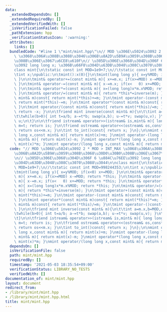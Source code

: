 ```yaml
---
data:
  _extendedDependsOn: []
  _extendedRequiredBy: []
  _extendedVerifiedWith: []
  _isVerificationFailed: false
  _pathExtension: hpp
  _verificationStatusIcon: ':warning:'
  attributes:
    links: []
  bundledCode: "#line 1 \"mint/mint.hpp\"\n// MOD \u306E\u5024\u3092 2 * MOD > INT_MAX\
    \ \u3068\u306A\u308B\u3088\u3046\u306B\u8A2D\u5B9A\u3059\u308B\u3068\u30D0\u30B0\
    \u308B\u306E\u3067\u6CE8\u610F\n// \u305D\u306E\u3068\u304D\u306F 6 \u884C\u76EE\
    \u3092 long long x; \u306B\u66F8\u304D\u63DB\u3048\u308C\u3070\u3088\u3044\n\n\
    class mint{\n\tstatic const int MOD=1e9+7;\n//\tstatic const int MOD=998244353;\n\
    \tint x;\npublic:\n\tmint():x(0){}\n\tmint(long long y){ x=y%MOD; if(x<0) x+=MOD;\
    \ }\n\n\tmint& operator+=(const mint& m){ x+=m.x; if(x>=MOD) x-=MOD; return *this;\
    \ }\n\tmint& operator-=(const mint& m){ x-=m.x; if(x<   0) x+=MOD; return *this;\
    \ }\n\tmint& operator*=(const mint& m){ x=(long long)x*m.x%MOD; return *this;\
    \ }\n\tmint& operator/=(const mint& m){ return *this*=inverse(m); }\n\tmint operator+(const\
    \ mint& m)const{ return mint(*this)+=m; }\n\tmint operator-(const mint& m)const{\
    \ return mint(*this)-=m; }\n\tmint operator*(const mint& m)const{ return mint(*this)*=m;\
    \ }\n\tmint operator/(const mint& m)const{ return mint(*this)/=m; }\n\tmint operator-()const{\
    \ return -x; }\n\n\tfriend mint inverse(const mint& m){\n\t\tint a=m.x,b=MOD,u=1,v=0;\n\
    \t\twhile(b>0){ int t=a/b; a-=t*b; swap(a,b); u-=t*v; swap(u,v); }\n\t\treturn\
    \ u;\n\t}\n\n\tfriend istream& operator>>(istream& is,mint& m){ long long t; is>>t;\
    \ m=t; return is; }\n\tfriend ostream& operator<<(ostream& os,const mint& m){\
    \ return os<<m.x; }\n\tint to_int()const{ return x; }\n};\n\nmint operator+(long\
    \ long x,const mint& m){ return mint(x)+m; }\nmint operator-(long long x,const\
    \ mint& m){ return mint(x)-m; }\nmint operator*(long long x,const mint& m){ return\
    \ mint(x)*m; }\nmint operator/(long long x,const mint& m){ return mint(x)/m; }\n"
  code: "// MOD \u306E\u5024\u3092 2 * MOD > INT_MAX \u3068\u306A\u308B\u3088\u3046\
    \u306B\u8A2D\u5B9A\u3059\u308B\u3068\u30D0\u30B0\u308B\u306E\u3067\u6CE8\u610F\
    \n// \u305D\u306E\u3068\u304D\u306F 6 \u884C\u76EE\u3092 long long x; \u306B\u66F8\
    \u304D\u63DB\u3048\u308C\u3070\u3088\u3044\n\nclass mint{\n\tstatic const int\
    \ MOD=1e9+7;\n//\tstatic const int MOD=998244353;\n\tint x;\npublic:\n\tmint():x(0){}\n\
    \tmint(long long y){ x=y%MOD; if(x<0) x+=MOD; }\n\n\tmint& operator+=(const mint&\
    \ m){ x+=m.x; if(x>=MOD) x-=MOD; return *this; }\n\tmint& operator-=(const mint&\
    \ m){ x-=m.x; if(x<   0) x+=MOD; return *this; }\n\tmint& operator*=(const mint&\
    \ m){ x=(long long)x*m.x%MOD; return *this; }\n\tmint& operator/=(const mint&\
    \ m){ return *this*=inverse(m); }\n\tmint operator+(const mint& m)const{ return\
    \ mint(*this)+=m; }\n\tmint operator-(const mint& m)const{ return mint(*this)-=m;\
    \ }\n\tmint operator*(const mint& m)const{ return mint(*this)*=m; }\n\tmint operator/(const\
    \ mint& m)const{ return mint(*this)/=m; }\n\tmint operator-()const{ return -x;\
    \ }\n\n\tfriend mint inverse(const mint& m){\n\t\tint a=m.x,b=MOD,u=1,v=0;\n\t\
    \twhile(b>0){ int t=a/b; a-=t*b; swap(a,b); u-=t*v; swap(u,v); }\n\t\treturn u;\n\
    \t}\n\n\tfriend istream& operator>>(istream& is,mint& m){ long long t; is>>t;\
    \ m=t; return is; }\n\tfriend ostream& operator<<(ostream& os,const mint& m){\
    \ return os<<m.x; }\n\tint to_int()const{ return x; }\n};\n\nmint operator+(long\
    \ long x,const mint& m){ return mint(x)+m; }\nmint operator-(long long x,const\
    \ mint& m){ return mint(x)-m; }\nmint operator*(long long x,const mint& m){ return\
    \ mint(x)*m; }\nmint operator/(long long x,const mint& m){ return mint(x)/m; }\n"
  dependsOn: []
  isVerificationFile: false
  path: mint/mint.hpp
  requiredBy: []
  timestamp: '2021-05-03 18:35:54+09:00'
  verificationStatus: LIBRARY_NO_TESTS
  verifiedWith: []
documentation_of: mint/mint.hpp
layout: document
redirect_from:
- /library/mint/mint.hpp
- /library/mint/mint.hpp.html
title: mint/mint.hpp
---
```

